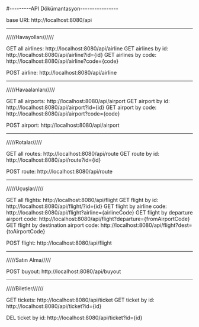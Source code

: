 #---------API Dökümantasyon----------------

base URI: http://localhost:8080/api


_________________________________
/////Havayolları//////

GET all airlines: http://localhost:8080/api/airline
GET airlines by id: http://localhost:8080/api/airline?id={id}
GET airlines by code: http://localhost:8080/api/airline?code={code}

POST airline: http://localhost:8080/api/airline

________________________________
/////Havaalanları/////

GET all airports: http://localhost:8080/api/airport
GET airport by id: http://localhost:8080/api/airport?id={id}
GET airport by code: http://localhost:8080/api/airport?code={code}

POST airport: http://localhost:8080/api/airport

_______________________________
/////Rotalar/////

GET all routes: http://localhost:8080/api/route
GET route by id: http://localhost:8080/api/route?id={id}

POST route: http://localhost:8080/api/route

_______________________________
/////Uçuşlar/////

GET all flights: http://localhost:8080/api/flight
GET flight by id: http://localhost:8080/api/flight/?id={id}
GET flight by airline code: http://localhost:8080/api/flight?airline={airlineCode}
GET flight by departure airport code: http://localhost:8080/api/flight?departure={fromAirportCode}
GET flight by destination airport code: http://localhost:8080/api/flight?dest={toAirportCode}

POST flight: http://localhost:8080/api/flight

________________________________
/////Satın Alma/////

POST buyout: http://localhost:8080/api/buyout

_______________________________
/////Biletler//////

GET tickets: http://localhost:8080/api/ticket
GET ticket by id: http://localhost:8080/api/ticket?id={id}

DEL ticket by id: http://localhost:8080/api/ticket?id={id}

